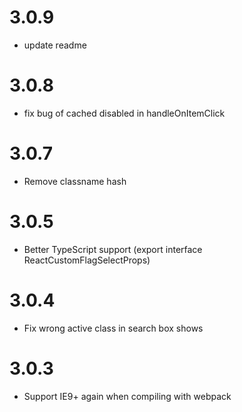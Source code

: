 # 3.0.9

- update readme

# 3.0.8

- fix bug of cached disabled in handleOnItemClick

# 3.0.7

- Remove classname hash

# 3.0.5

- Better TypeScript support (export interface ReactCustomFlagSelectProps)

# 3.0.4

- Fix wrong active class in search box shows

# 3.0.3

- Support IE9+ again when compiling with webpack
